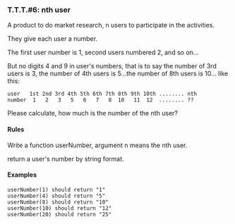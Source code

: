 ### T.T.T.#6: nth user

A product to do market research, n users to participate in the activities. 

They give each user a number. 

The first user number is 1, second users numbered 2, and so on...

But no digits 4 and 9 in user's numbers, that is to say the number of 3rd users is 3, the number of 4th users is 5...the number of 8th users is 10... like this:
```
user   1st 2nd 3rd 4th 5th 6th 7th 8th 9th 10th ........ nth
number  1   2   3   5   6   7   8  10   11  12  ........ ??
```
Please calculate, how much is the number of the nth user?

#### Rules

Write a function userNumber, argument n means the nth user.

return a user's number by string format.

#### Examples
```
userNumber(1) should return "1"
userNumber(4) should return "5"
userNumber(8) should return "10"
userNumber(10) should return "12"
userNumber(20) should return "25"

